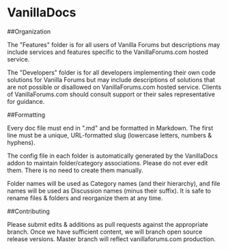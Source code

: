 VanillaDocs
===========

##Organization

The "Features" folder is for all users of Vanilla Forums but descriptions may include services and features specific to the VanillaForums.com hosted service. 

The "Developers" folder is for all developers implementing their own code solutions for Vanilla Forums but may include descriptions of solutions that are not possible or disallowed on VanillaForums.com hosted service. Clients of VanillaForums.com should consult support or their sales representative for guidance.

##Formatting

Every doc file must end in ".md" and be formatted in Markdown. The first line must be a unique, URL-formatted slug (lowercase letters, numbers & hyphens).

The config file in each folder is automatically generated by the VanillaDocs addon to maintain folder/category associations. Please do not ever edit them. There is no need to create them manually.

Folder names will be used as Category names (and their hierarchy), and file names will be used as Discussion names (minus their suffix). It is safe to rename files & folders and reorganize them at any time.

##Contributing

Please submit edits & additions as pull requests against the appropriate branch. Once we have sufficient content, we will branch open source release versions. Master branch will reflect vanillaforums.com production.